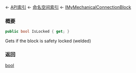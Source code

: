 ← [API索引](Api-Index) ← [命名空间索引](Namespace-Index) ← [IMyMechanicalConnectionBlock](Sandbox.ModAPI.Ingame.IMyMechanicalConnectionBlock)

### 概要

```csharp
public bool IsLocked { get; }
```

Gets if the block is safety locked (welded)

### 返回

[bool](https://docs.microsoft.com/en-us/dotnet/api/System.Boolean?view=netframework-4.6)

